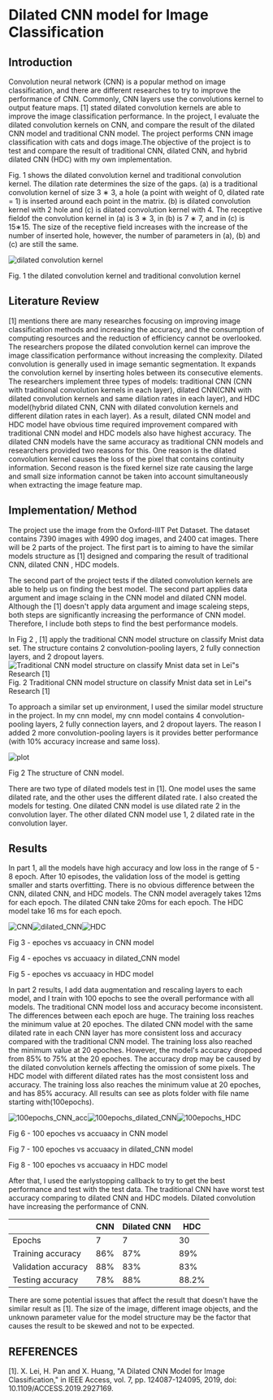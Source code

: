 # Dilated CNN model for Image Classification

## Introduction

Convolution neural network (CNN) is a popular method on image classification, and there are different researches to try to improve the performance of CNN. Commonly, CNN layers use the convolutions kernel to output feature maps. [1] stated dilated convolution kernels are able to improve the image classification performance. In the project, I evaluate the dilated convolution kernels on CNN, and compare the result of the dilated CNN model and traditional CNN model. The project performs CNN image classification with cats and dogs image.The objective of the project is to test and compare the result of traditional CNN, dilated CNN, and hybrid dilated CNN (HDC) with my own implementation.

Fig. 1 shows the dilated convolution kernel and traditional convolution kernel. The dilation rate determines the size of the gaps. (a) is a traditional convolution kernel of size 3 ∗ 3, a hole (a point with weight of 0, dilated rate = 1) is inserted around each point in the matrix. (b) is dilated convolution kernel with 2 hole and (c) is dilated convolution kernel with 4. The receptive fieldof the convolution kernel in (a) is 3 ∗ 3, in (b) is 7 ∗ 7, and in (c) is 15∗15. The size of the receptive field increases with the increase of the number of inserted hole, however, the number of parameters in (a), (b) and (c) are still the same.

![dilated convolution kernel](dilated_kernel.png)

Fig. 1 the dilated convolution kernel and traditional convolution kernel

## Literature Review

[1] mentions there are many researches focusing on improving image classification methods and increasing the accuracy, and the consumption of computing resources and the reduction of efficiency cannot be overlooked. The researchers propose the dilated convolution kernel can improve the image classification performance without increasing the complexity. Dilated convolution is generally used in image semantic segmentation. It expands the convolution kernel by inserting holes between its consecutive elements. The researchers implement three types of models: traditional CNN (CNN with traditional convolution kernels in each layer), dilated CNN(CNN with dilated convolution kernels and same dilation rates in each layer), and HDC model(hybrid dilated CNN, CNN with dilated convolution kernels and different dilation rates in each layer). As a result, dilated CNN model and HDC model have obvious time required improvement compared with traditional CNN model and HDC models also have highest accuracy. The dilated CNN models have the same accuracy as traditional CNN models and researchers provided two reasons for this. One reason is the dilated convolution kernel causes the loss of the pixel that contains continuity information. Second reason is the fixed kernel size rate causing the large and small size information cannot be taken into account simultaneously when extracting the image feature map.

## Implementation/ Method

The project use the image from the Oxford-IIIT Pet Dataset. The dataset contains 7390 images with 4990 dog images, and 2400 cat images. There will be 2 parts of the project. The first part is to aiming to have the similar models structure as [1] designed and comparing the result of traditional CNN, dilated CNN , HDC models.

The second part of the project tests if the dilated convolution kernels are able to help us on finding the best model. The second part applies data argument and image sclaing in the CNN model and dilated CNN model. Although the [1] doesn't apply data argument and image scaleing steps, both steps are significantly increasing the performance of CNN model. Therefore, I include both steps to find the best performance models.

In Fig 2 , [1] apply the traditional CNN model structure on classify Mnist data set. The structure contains 2 convolution-pooling layers, 2 fully connection layers, and 2 dropout layers.
![Traditional CNN model structure on classify Mnist data set in Lei"s Research [1]](image.png)
Fig. 2 Traditional CNN model structure on classify Mnist data set in Lei"s Research [1]

To approach a similar set up environment, I used the similar model structure in the project. In my cnn model, my cnn model contains 4 convolution-pooling layers, 2 fully connection layers, and 2 dropout layers. The reason I added 2 more convolution-pooling layers is it provides better performance (with 10% accuracy increase and same loss).

![plot](./model_structure.png)

Fig 2 The structure of CNN model.

There are two type of dilated models test in [1]. One model uses the same dilated rate, and the other uses the different dilated rate. I also created the models for testing. One dilated CNN model is use dilated rate 2 in the convolution layer. The other dilated CNN model use 1, 2 dilated rate in the convolution layer.

## Results

In part 1, all the models have high accuracy and low loss in the range of 5 - 8 epoch. After 10 episodes, the validation loss of the model is getting smaller and starts overfitting. There is no obvious difference between the CNN, dilated CNN, and HDC models. The CNN model averagely takes 12ms for each epoch. The dilated CNN take 20ms for each epoch. The HDC model take 16 ms for each epoch.

![CNN](./plots/CNN_acc.png)![dilated_CNN](./plots/dilated_CNN_acc.png)![HDC](./plots/HDC_acc.png)

Fig 3 - epoches vs accuaacy in CNN model

Fig 4 - epoches vs accuaacy in dilated_CNN model

Fig 5 - epoches vs accuaacy in HDC model

In part 2 results, I add data augmentation and rescaling layers to each model, and I train with 100 epochs to see the overall performance with all models. The traditional CNN model loss and accuracy become inconsistent. The differences between each epoch are huge. The training loss reaches the minimum value at 20 epoches. The dilated CNN model with the same dilated rate in each CNN layer has more consistent loss and accuracy compared with the traditional CNN model. The training loss also reached the minimum value at 20 epoches. However, the model's accuracy dropped from 85% to 75% at the 20 epoches. The accuracy drop may be caused by the dilated convolution kernels affecting the omission of some pixels.
The HDC model with different dilated rates has the most consistent loss and accuracy. The training loss also reaches the minimum value at 20 epoches, and has 85% accuracy. All results can see as plots folder with file name starting with(100epochs).

![100epochs_CNN_acc](./plots/100epochs_CNN_acc.png)![100epochs_dilated_CNN](./plots/100epochs_dilated_CNN_acc.png)![100epochs_HDC](./plots/100epochs_HDC_acc.png)

Fig 6 - 100 epoches vs accuaacy in CNN model

Fig 7 - 100 epoches vs accuaacy in dilated_CNN model

Fig 8 - 100 epoches vs accuaacy in HDC model

After that, I used the earlystopping callback to try to get the best performance and test with the test data. The traditional CNN have worst test accuracy comparing to dilated CNN and HDC models. Dilated convolution have increasing the performance of CNN.

|                     | CNN | Dilated CNN | HDC   |
| ------------------- | --- | ----------- | ----- |
| Epochs              | 7   | 7           | 30    |
| Training accuracy   | 86% | 87%         | 89%   |
| Validation accuracy | 88% | 83%         | 83%   |
| Testing accuracy    | 78% | 88%         | 88.2% |

There are some potential issues that affect the result that doesn't have the similar result as [1]. The size of the image, different image objects, and the unknown parameter value for the model structure may be the factor that causes the result to be skewed and not to be expected.

## REFERENCES

[1]. X. Lei, H. Pan and X. Huang, "A Dilated CNN Model for Image Classification," in IEEE Access, vol. 7, pp. 124087-124095, 2019, doi: 10.1109/ACCESS.2019.2927169.
